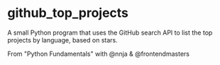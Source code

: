 # github_top_projects

A small Python program that uses the GitHub search API to list
the top projects by language, based on stars.

From "Python Fundamentals" with @nnja & @frontendmasters
